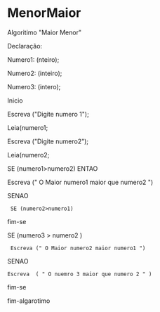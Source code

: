 # MenorMaior
Algoritimo "Maior Menor" 

  

Declaração: 

  

Numero1: (nteiro); 

  
Numero2: (inteiro); 


Numero3: (intero);
  

Inicio 
  

Escreva  ("Digite numero 1"); 
         

Leia(numero1; 

  

Escreva ("Digite numero2"); 

      

Leia(numero2; 

  

SE (numero1>numero2) ENTAO 

   Escreva (" O Maior numero1  maior que numero2 ") 
         

SENAO 

     SE (numero2>numero1) 

 fim-se
 
SE (numero3 > numero2 ) 
     
     Escreva (" O Maior numero2 maior numero1 ") 
     
 SENAO 

    Escreva  ( " O nuemro 3 maior que numero 2 " ) 
    

fim-se 
     
fim-algarotimo 
